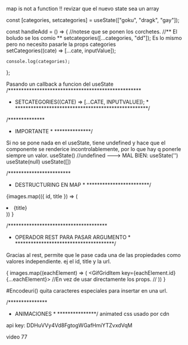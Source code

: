 map is not a function !!
revizar que el nuevo state sea un array

const [categories, setcategories] = useState(["goku", "dragk", "gay"]);

  const handleAdd = () => {
      //notese que se ponen los corchetes.
      //** El boludo se los comio **
    setcategories([...categories, "dd"]);
    Es lo mismo pero no necesito pasarle la props categories    
    setCategories((cate) => [...cate, inputValue]);

    console.log(categories);
  };

Pasando un callback a funcion del useState
/***************************************************
 * SETCATEGORIES((CATE) => [...CATE, INPUTVALUE]); *
 ***************************************************/


/**************
 * IMPORTANTE *
 **************/

Si no se pone nada en el useState, tiene undefined y hace que el componente se renderice incontrolablemente, por lo que hay q ponerle siempre un valor.
useState() //undefined  ---> MAL
BIEN:
  useState('')
  useState(null)
  useState([])

/************************
 * DESTRUCTURING EN MAP *
 ************************/

  {images.map(({ id, title }) => (
          <li key={id}>{title}</li>
        ))
  }

/**************************************
 * OPERADOR REST PARA PASAR ARGUMENTO *
 **************************************/

Gracias al rest, permite que le pase cada una de las propiedades como valores independiente. ej el id, title y la url.

  { images.map((eachElement) => (
            <GifGridItem key={eachElement.id} {...eachElement}></GifGridItem>
              //En vez de usar directamente los props.
              //<GifGridItem key={eachElement.id} img={eachElement}></GifGridItem> 
          ))
  }


#Encodeuri()
quita caracteres especiales para insertar en una url.


/***************
 * ANIMACIONES *
 ***************/
 animated css usado por cdn

 api key:
 DDHuVVy4Vd8FgtogWGafHmiYTZvxdVqM

video 77